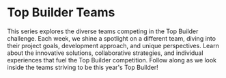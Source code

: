# Top Builder Teams

This series explores the diverse teams competing in the Top Builder challenge. Each week, we shine a spotlight on a different team, diving into their project goals, development approach, and unique perspectives. Learn about the innovative solutions, collaborative strategies, and individual experiences that fuel the Top Builder competition. Follow along as we look inside the teams striving to be this year's Top Builder!
